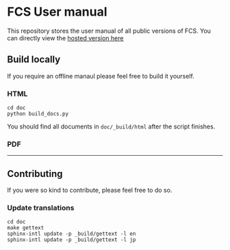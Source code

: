 # FCS User manual
This repository stores the user manual of all public versions of FCS. 
You can directly view the [hosted version here](https://zukunfcs.github.io/fcs-doc-advanced-01/latest/en/index.html)

## Build locally
If you require an offline manaul please feel free to build it yourself. 

### HTML
```
cd doc
python build_docs.py
```
You should find all documents in `doc/_build/html` after the script finishes. 

### PDF



----
## Contributing
If you were so kind to contribute, please feel free to do so. 

### Update translations
```
cd doc
make gettext
sphinx-intl update -p _build/gettext -l en
sphinx-intl update -p _build/gettext -l jp
```